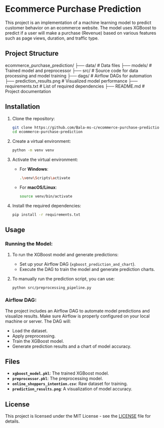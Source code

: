# Ecommerce Purchase Prediction

This project is an implementation of a machine learning model to predict customer behavior on an ecommerce website. The model uses XGBoost to predict if a user will make a purchase (Revenue) based on various features such as page views, duration, and traffic type.

## Project Structure

ecommerce_purchase_prediction/ 
├── data/ # Data files 
├── models/ # Trained model and preprocessor 
├── src/ # Source code for data processing and model training 
├── dags/ # Airflow DAGs for automation 
├── prediction_results.png # Visualized model performance 
├── requirements.txt # List of required dependencies 
├── README.md # Project documentation


## Installation

1. Clone the repository:

    ```bash
    git clone https://github.com/Bala-ms-c/ecommerce-purchase-prediction.git
    cd ecommerce-purchase-prediction
    ```

2. Create a virtual environment:

    ```bash
    python -m venv venv
    ```

3. Activate the virtual environment:

    - For **Windows**:
        ```bash
        .\venv\Scripts\activate
        ```
    - For **macOS/Linux**:
        ```bash
        source venv/bin/activate
        ```

4. Install the required dependencies:

    ```bash
    pip install -r requirements.txt
    ```

## Usage

### Running the Model:

1. To run the XGBoost model and generate predictions:

    - Set up your Airflow DAG (`xgboost_prediction_and_chart`).
    - Execute the DAG to train the model and generate prediction charts.

2. To manually run the prediction script, you can use:

    ```bash
    python src/preprocessing_pipeline.py
    ```

### Airflow DAG:

The project includes an Airflow DAG to automate model predictions and visualize results. Make sure Airflow is properly configured on your local machine or server. The DAG will:

- Load the dataset.
- Apply preprocessing.
- Train the XGBoost model.
- Generate prediction results and a chart of model accuracy.

## Files

- **`xgboost_model.pkl`**: The trained XGBoost model.
- **`preprocessor.pkl`**: The preprocessing model.
- **`online_shoppers_intention.csv`**: Raw dataset for training.
- **`prediction_results.png`**: A visualization of model accuracy.

## License

This project is licensed under the MIT License - see the [LICENSE](LICENSE) file for details.
